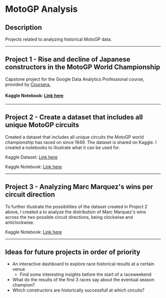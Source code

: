 # MotoGP Analysis

## Description
Projects related to analyzing historical MotoGP data.

----------
## Project 1 - Rise and decline of Japanese constructors in the MotoGP World Championship

Capstone project for the Google Data Analytics Professional course, provided by [Coursera.](https://www.coursera.org/professional-certificates/google-data-analytics)

#### Kaggle Notebook: [Link here](https://www.kaggle.com/code/mikeenting/motogp-rise-and-decline-of-japanese-constructors)

----------
## Project 2 - Create a dataset that includes all unique MotoGP circuits

Created a dataset that includes all unique circuits the MotoGP world championship has raced on since 1949. The dataset is shared on Kaggle. I created a notebooks to illustrate what it can be used for.

Kaggle Dataset: [Link here](https://www.kaggle.com/datasets/mikeenting/motogp-circuits)

Kaggle Notebook: [Link here](https://www.kaggle.com/code/mikeenting/motogp-circuits-example-notebook)

----------
## Project 3 - Analyzing Marc Marquez's wins per circuit direction

To further illustrate the possibilities of the dataset created in Project 2 above, I created a to analyze the distribution of Marc Marquez's wins across the two possible circuit directions, being clockwise and anticlockwise.

Kaggle Notebook: [Link here](https://www.kaggle.com/code/mikeenting/marc-marquez-wins-per-circuit-direction)

----------

## Ideas for future projects in order of priority
* An interactive dashboard to explore race historical results at a certain venue 
  - Find some interesting insights before the start of a raceweekend
* What do the results of the first 3 races say about the eventual season champion?
* Which constructors are historically successfull at which circuits?